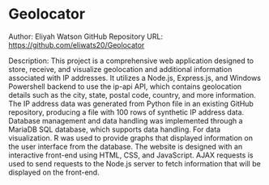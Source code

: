 # Geolocator

Author: Eliyah Watson
GitHub Repository URL: https://github.com/eliwats20/Geolocator

Description: This project is a comprehensive web application designed to store, receive, and visualize geolocation and additional information associated with IP addresses. It utilizes a Node.js, Express.js, and Windows Powershell backend to use the ip-api API, which contains geolocation details such as the city, state, postal code, country, and more information. The IP address data was generated from Python file in an existing GitHub repository, producing a file with 100 rows of synthetic IP address data. Database management and data handling was implemented through a MariaDB SQL database, which supports data handling. For data visualization. R was used to provide graphs that displayed information on the user interface from the database. The website is designed with an interactive front-end using HTML, CSS, and JavaScript. AJAX requests is used to send requests to the Node.js server to fetch information that will be displayed on the front-end.
